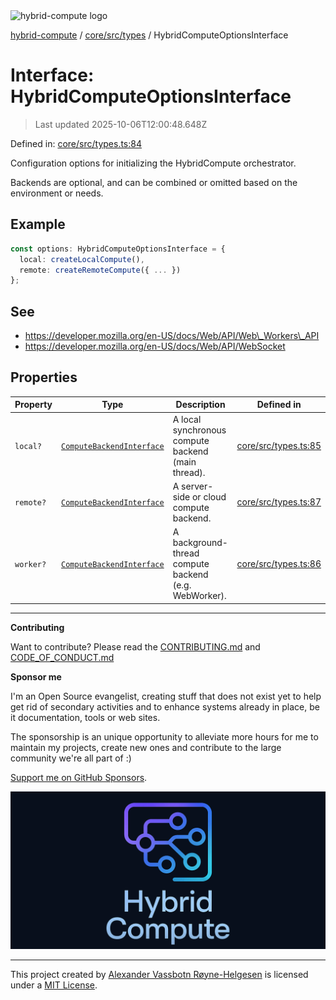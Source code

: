 <div><img alt="hybrid-compute logo" src="https://raw.githubusercontent.com/phun-ky/hybrid-compute/main/public/logo-hybrid-compute-horizontal-colored-package.svg?raw=true" style="max-height:32px;"/></div>

[hybrid-compute](../../../../README.md) / [core/src/types](../README.md) /
HybridComputeOptionsInterface

# Interface: HybridComputeOptionsInterface

> Last updated 2025-10-06T12:00:48.648Z

Defined in:
[core/src/types.ts:84](https://github.com/phun-ky/hybrid-compute/blob/main/packages/core/src/types.ts#L84)

Configuration options for initializing the HybridCompute orchestrator.

Backends are optional, and can be combined or omitted based on the environment
or needs.

## Example

```ts
const options: HybridComputeOptionsInterface = {
  local: createLocalCompute(),
  remote: createRemoteCompute({ ... })
};
```

## See

- https://developer.mozilla.org/en-US/docs/Web/API/Web\_Workers\_API
- https://developer.mozilla.org/en-US/docs/Web/API/WebSocket

## Properties

| Property                      | Type                                                    | Description                                           | Defined in                                                                                                 |
| ----------------------------- | ------------------------------------------------------- | ----------------------------------------------------- | ---------------------------------------------------------------------------------------------------------- |
| <a id="local"></a> `local?`   | [`ComputeBackendInterface`](ComputeBackendInterface.md) | A local synchronous compute backend (main thread).    | [core/src/types.ts:85](https://github.com/phun-ky/hybrid-compute/blob/main/packages/core/src/types.ts#L85) |
| <a id="remote"></a> `remote?` | [`ComputeBackendInterface`](ComputeBackendInterface.md) | A server-side or cloud compute backend.               | [core/src/types.ts:87](https://github.com/phun-ky/hybrid-compute/blob/main/packages/core/src/types.ts#L87) |
| <a id="worker"></a> `worker?` | [`ComputeBackendInterface`](ComputeBackendInterface.md) | A background-thread compute backend (e.g. WebWorker). | [core/src/types.ts:86](https://github.com/phun-ky/hybrid-compute/blob/main/packages/core/src/types.ts#L86) |

---

**Contributing**

Want to contribute? Please read the
[CONTRIBUTING.md](https://github.com/phun-ky/hybrid-compute/blob/main/CONTRIBUTING.md)
and
[CODE_OF_CONDUCT.md](https://github.com/phun-ky/hybrid-compute/blob/main/CODE_OF_CONDUCT.md)

**Sponsor me**

I'm an Open Source evangelist, creating stuff that does not exist yet to help
get rid of secondary activities and to enhance systems already in place, be it
documentation, tools or web sites.

The sponsorship is an unique opportunity to alleviate more hours for me to
maintain my projects, create new ones and contribute to the large community
we're all part of :)

[Support me on GitHub Sponsors](https://github.com/sponsors/phun-ky).

![@hybrid-compute banner with logo and text](https://github.com/phun-ky/hybrid-compute/blob/main/public/logo-banner.png?raw=true)

---

This project created by [Alexander Vassbotn Røyne-Helgesen](http://phun-ky.net)
is licensed under a [MIT License](https://choosealicense.com/licenses/mit/).
